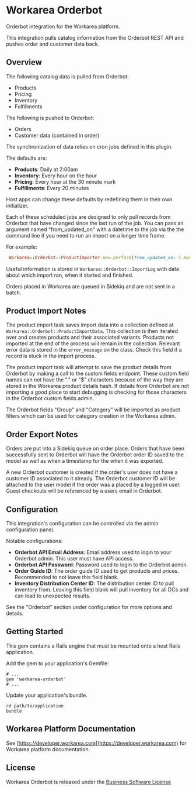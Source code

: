 Workarea Orderbot
================================================================================

Orderbot integration for the Workarea platform.

This integration pulls catalog information from the Orderbot REST API and pushes order and customer data back.

Overview
--------------------------------------------------------------------------------

The following catalog data is pulled from Orderbot:

* Products
* Pricing
* Inventory
* Fulfillments

The following is pushed to Orderbot:

* Orders
* Customer data (contained in order)

The synchronization of data relies on cron jobs defined in this plugin.

The defaults are:

* **Products**: Daily at 2:00am
* **Inventory**: Every hour on the hour
* **Pricing**: Every hour at the 30 minute mark
* **Fulfillments**: Every 20 minutes

Host apps can change these defaults by redefining them in their own initializer.

Each of these scheduled jobs are designed to only pull records from Orderbot that have changed since the last run of the job. You can pass an argument named "from_updated_on" with a datetime to the job via the the command line if you need to run an import on a longer time frame.

For example:
```ruby
 Workarea::Orderbot::ProductImporter.new.perform(from_updated_on: 1.month.ago) # gets all products updated within the last month
```

Useful information is stored in ```Workarea::Orderbot::ImportLog``` with data about which import ran, when it started and finished.

Orders placed in Workarea are queued in Sidekiq and are not sent in a batch.

Product Import Notes
--------------------------------------------------------------------------------

The product import task saves import data into a collection defined at ```Workarea::Orderbot::ProductImportData```. This collection is then iterated over and creates products and their associated variants. Products not imported at the end of the process will remain in the collection. Relevant error data is stored in the ```error_message``` on the class. Check this field if a record is stuck in the import process.

The product import task will attempt to save the product details from Orderbot by making a call to the custom fields endpoint. These custom field names can not have the "." or "$" characters because of the way they are stored in the Workarea product details hash. If details from Orderbot are not importing a good place to start debugging is checking for those characters in the Orderbot custom fields admin.

The Orderbot fields "Group" and "Category" will be imported as product filters which can be used for category creation in the Workarea admin.

Order Export Notes
--------------------------------------------------------------------------------

Orders are put into a Sidekiq queue on order place. Orders that have been successfully sent to Orderbot will have the Orderbot order ID saved to the model as well as when a timestamp for the when it was exported.

A new Orderbot customer is created if the order's user does not have a customer ID associated to it already. The Orderbot customer ID will be attached to the user model if the order was a placed by a logged in user. Guest checkouts will be referenced by a users email in Orderbot.

Configuration
--------------------------------------------------------------------------------

This integration's configuration can be controlled via the admin configuration panel.

Notable configurations:

* **Orderbot API Email Address**: Email address used to login to your Orderbot admin. This user must have API access.
* **Orderbot API Password**: Password used to login to the Orderbot admin.
* **Order Guide ID**: The order guide ID used to get products and prices. Recommended to not leave this field blank.
* **Inventory Distribution Center ID**: The distribution center ID to pull inventory from. Leaving this field blank will pull inventory for all DCs and can lead to unexpected results.

See the "Orderbot" section under configuration for more options and details.

Getting Started
--------------------------------------------------------------------------------

This gem contains a Rails engine that must be mounted onto a host Rails application.

Add the gem to your application's Gemfile:

    # ...
    gem 'workarea-orderbot'
    # ...

Update your application's bundle.

    cd path/to/application
    bundle


Workarea Platform Documentation
--------------------------------------------------------------------------------

See [https://developer.workarea.com](https://developer.workarea.com) for Workarea platform documentation.

License
--------------------------------------------------------------------------------

Workarea Orderbot is released under the [Business Software License](LICENSE)
